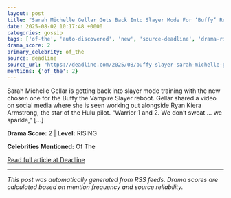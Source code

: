 ```yaml
---
layout: post
title: "Sarah Michelle Gellar Gets Back Into Slayer Mode For ‘Buffy’ Reboot Training With Ryan Kiera Armstrong"
date: 2025-08-02 10:17:48 +0000
categories: gossip
tags: ['of-the', 'auto-discovered', 'new', 'source-deadline', 'drama-rising']
drama_score: 2
primary_celebrity: of_the
source: deadline
source_url: "https://deadline.com/2025/08/buffy-slayer-sarah-michelle-gellar-ryan-kiera-armstrong-training-1236477079/"
mentions: {'of_the': 2}
---
```


Sarah Michelle Gellar is getting back into slayer mode training with the new chosen one for the Buffy the Vampire Slayer reboot. Gellar shared a video on social media where she is seen working out alongside Ryan Kiera Armstrong, the star of the Hulu pilot. &#8220;Warrior 1 and 2. We don&#8217;t sweat &#8230; we sparkle,&#8221; [&#8230;]

**Drama Score:** 2 | **Level:** RISING

**Celebrities Mentioned:** Of The

[Read full article at Deadline](https://deadline.com/2025/08/buffy-slayer-sarah-michelle-gellar-ryan-kiera-armstrong-training-1236477079/)

---
*This post was automatically generated from RSS feeds. Drama scores are calculated based on mention frequency and source reliability.*
